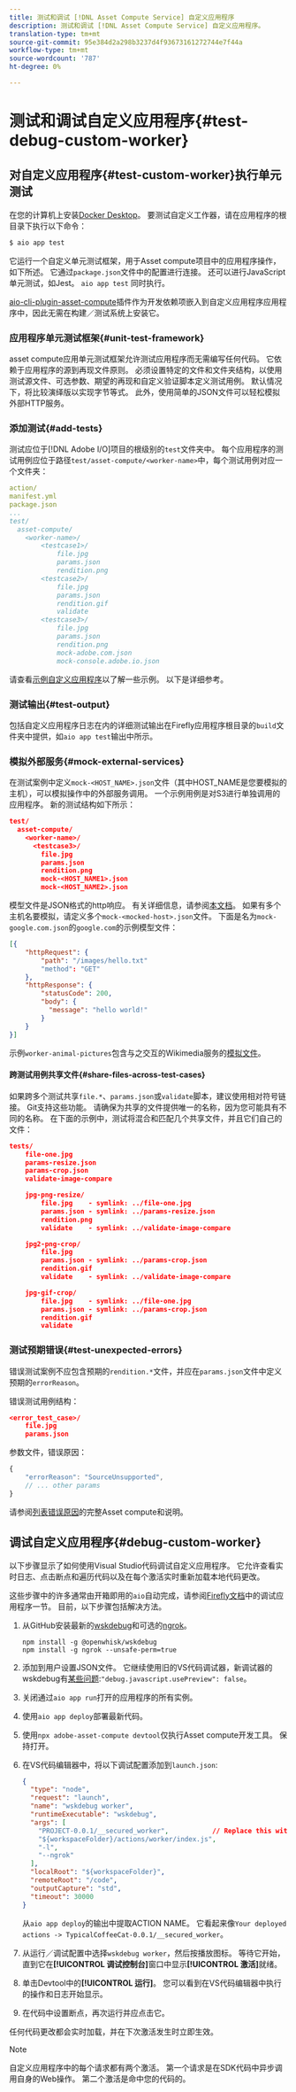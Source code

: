 ```yaml
---
title: 测试和调试 [!DNL Asset Compute Service] 自定义应用程序
description: 测试和调试 [!DNL Asset Compute Service] 自定义应用程序。
translation-type: tm+mt
source-git-commit: 95e384d2a298b3237d4f93673161272744e7f44a
workflow-type: tm+mt
source-wordcount: '787'
ht-degree: 0%

---
```



# 测试和调试自定义应用程序{#test-debug-custom-worker}

## 对自定义应用程序{#test-custom-worker}执行单元测试

在您的计算机上安装[Docker Desktop](https://www.docker.com/get-started)。 要测试自定义工作器，请在应用程序的根目录下执行以下命令：

```bash
$ aio app test
```

<!-- TBD
To run tests for a custom application, run `adobe-asset-compute test-worker` command in the root of the custom application application application.

Document interactively running `adobe-asset-compute` commands `test-worker` and `run-worker`.
-->

它运行一个自定义单元测试框架，用于Asset compute项目中的应用程序操作，如下所述。 它通过`package.json`文件中的配置进行连接。 还可以进行JavaScript单元测试，如Jest。 `aio app test` 同时执行。

[aio-cli-plugin-asset-compute](https://github.com/adobe/aio-cli-plugin-asset-compute#install-as-local-devdependency)插件作为开发依赖项嵌入到自定义应用程序应用程序中，因此无需在构建／测试系统上安装它。

### 应用程序单元测试框架{#unit-test-framework}

asset compute应用单元测试框架允许测试应用程序而无需编写任何代码。 它依赖于应用程序的源到再现文件原则。 必须设置特定的文件和文件夹结构，以使用测试源文件、可选参数、期望的再现和自定义验证脚本定义测试用例。 默认情况下，将比较演绎版以实现字节等式。 此外，使用简单的JSON文件可以轻松模拟外部HTTP服务。

### 添加测试{#add-tests}

测试应位于[!DNL Adobe I/O]项目的根级别的`test`文件夹中。 每个应用程序的测试用例应位于路径`test/asset-compute/<worker-name>`中，每个测试用例对应一个文件夹：

```yaml
action/
manifest.yml
package.json
...
test/
  asset-compute/
    <worker-name>/
        <testcase1>/
            file.jpg
            params.json
            rendition.png
        <testcase2>/
            file.jpg
            params.json
            rendition.gif
            validate
        <testcase3>/
            file.jpg
            params.json
            rendition.png
            mock-adobe.com.json
            mock-console.adobe.io.json
```

请查看[示例自定义应用程序](https://github.com/adobe/asset-compute-example-workers/)以了解一些示例。 以下是详细参考。

### 测试输出{#test-output}

包括自定义应用程序日志在内的详细测试输出在Firefly应用程序根目录的`build`文件夹中提供，如`aio app test`输出中所示。

### 模拟外部服务{#mock-external-services}

在测试案例中定义`mock-<HOST_NAME>.json`文件（其中HOST_NAME是您要模拟的主机），可以模拟操作中的外部服务调用。 一个示例用例是对S3进行单独调用的应用程序。 新的测试结构如下所示：

```json
test/
  asset-compute/
    <worker-name>/
      <testcase3>/
        file.jpg
        params.json
        rendition.png
        mock-<HOST_NAME1>.json
        mock-<HOST_NAME2>.json
```

模型文件是JSON格式的http响应。 有关详细信息，请参阅[本文档](https://www.mock-server.com/mock_server/creating_expectations.html)。 如果有多个主机名要模拟，请定义多个`mock-<mocked-host>.json`文件。 下面是名为`mock-google.com.json`的`google.com`的示例模型文件：

```json
[{
    "httpRequest": {
        "path": "/images/hello.txt"
        "method": "GET"
    },
    "httpResponse": {
        "statusCode": 200,
        "body": {
          "message": "hello world!"
        }
    }
}]
```

示例`worker-animal-pictures`包含与之交互的Wikimedia服务的[模拟文件](https://github.com/adobe/asset-compute-example-workers/blob/master/projects/worker-animal-pictures/test/asset-compute/worker-animal-pictures/simple-test/mock-upload.wikimedia.org.json)。

#### 跨测试用例共享文件{#share-files-across-test-cases}

如果跨多个测试共享`file.*`、`params.json`或`validate`脚本，建议使用相对符号链接。 Git支持这些功能。 请确保为共享的文件提供唯一的名称，因为您可能具有不同的名称。 在下面的示例中，测试将混合和匹配几个共享文件，并且它们自己的文件：

```json
tests/
    file-one.jpg
    params-resize.json
    params-crop.json
    validate-image-compare

    jpg-png-resize/
        file.jpg    - symlink: ../file-one.jpg
        params.json - symlink: ../params-resize.json
        rendition.png
        validate    - symlink: ../validate-image-compare

    jpg2-png-crop/
        file.jpg
        params.json - symlink: ../params-crop.json
        rendition.gif
        validate    - symlink: ../validate-image-compare

    jpg-gif-crop/
        file.jpg    - symlink: ../file-one.jpg
        params.json - symlink: ../params-crop.json
        rendition.gif
        validate
```

### 测试预期错误{#test-unexpected-errors}

错误测试案例不应包含预期的`rendition.*`文件，并应在`params.json`文件中定义预期的`errorReason`。

错误测试用例结构：

```json
<error_test_case>/
    file.jpg
    params.json
```

参数文件，错误原因：

```javascript
{
    "errorReason": "SourceUnsupported",
    // ... other params
}
```

请参阅[列表错误原因](https://github.com/adobe/asset-compute-commons#error-reasons)的完整Asset compute和说明。

## 调试自定义应用程序{#debug-custom-worker}

以下步骤显示了如何使用Visual Studio代码调试自定义应用程序。 它允许查看实时日志、点击断点和遍历代码以及在每个激活实时重新加载本地代码更改。

这些步骤中的许多通常由开箱即用的`aio`自动完成，请参阅[Firefly文档](https://www.adobe.io/apis/experienceplatform/project-firefly/docs.html#!AdobeDocs/project-firefly/master/getting_started/first_app.md)中的调试应用程序一节。 目前，以下步骤包括解决方法。

1. 从GitHub安装最新的[wskdebug](https://github.com/apache/openwhisk-wskdebug)和可选的[ngrok](https://www.npmjs.com/package/ngrok)。

   ```shell
   npm install -g @openwhisk/wskdebug
   npm install -g ngrok --unsafe-perm=true
   ```

1. 添加到用户设置JSON文件。 它继续使用旧的VS代码调试器，新调试器的wskdebug有[某些问题](https://github.com/apache/openwhisk-wskdebug/issues/74):`"debug.javascript.usePreview": false`。
1. 关闭通过`aio app run`打开的应用程序的所有实例。
1. 使用`aio app deploy`部署最新代码。
1. 使用`npx adobe-asset-compute devtool`仅执行Asset compute开发工具。 保持打开。
1. 在VS代码编辑器中，将以下调试配置添加到`launch.json`:

   ```json
   {
     "type": "node",
     "request": "launch",
     "name": "wskdebug worker",
     "runtimeExecutable": "wskdebug",
     "args": [
       "PROJECT-0.0.1/__secured_worker",           // Replace this with your ACTION NAME
       "${workspaceFolder}/actions/worker/index.js",
       "-l",
       "--ngrok"
     ],
     "localRoot": "${workspaceFolder}",
     "remoteRoot": "/code",
     "outputCapture": "std",
     "timeout": 30000
   }
   ```

   从`aio app deploy`的输出中提取ACTION NAME。 它看起来像`Your deployed actions -> TypicalCoffeeCat-0.0.1/__secured_worker`。

1. 从运行／调试配置中选择`wskdebug worker`，然后按播放图标。 等待它开始，直到它在&#x200B;**[!UICONTROL 调试控制台]**&#x200B;窗口中显示&#x200B;**[!UICONTROL 激活]**&#x200B;就绪。

1. 单击Devtool中的&#x200B;**[!UICONTROL 运行]**。 您可以看到在VS代码编辑器中执行的操作和日志开始显示。

1. 在代码中设置断点，再次运行并应点击它。

任何代码更改都会实时加载，并在下次激活发生时立即生效。

>[!NOTE]
>
>自定义应用程序中的每个请求都有两个激活。 第一个请求是在SDK代码中异步调用自身的Web操作。 第二个激活是命中您的代码的。
